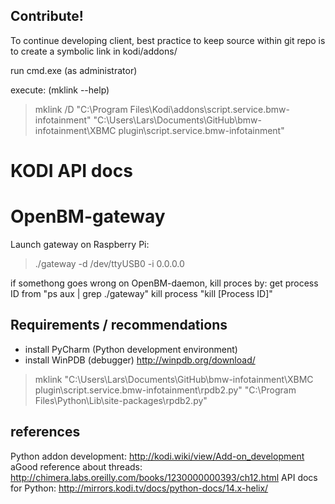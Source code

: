 ## Contribute!

To continue developing client, best practice to keep source within git repo is to create a symbolic link
in kodi/addons/

run cmd.exe (as administrator)

execute: (mklink --help)
> mklink /D "C:\Program Files\Kodi\addons\script.service.bmw-infotainment" "C:\Users\Lars\Documents\GitHub\bmw-infotainment\XBMC plugin\script.service.bmw-infotainment"


# KODI API docs



# OpenBM-gateway
Launch gateway on Raspberry Pi:
> ./gateway -d /dev/ttyUSB0 -i 0.0.0.0

if somethong goes wrong on OpenBM-daemon, kill proces by:
get process ID from "ps aux | grep ./gateway"
kill process "kill [Process ID]"


## Requirements / recommendations
* install PyCharm (Python development environment)
* install WinPDB (debugger) http://winpdb.org/download/

> mklink "C:\Users\Lars\Documents\GitHub\bmw-infotainment\XBMC plugin\script.service.bmw-infotainment\rpdb2.py" "C:\Program Files\Python\Lib\site-packages\rpdb2.py"

## references
Python addon development: http://kodi.wiki/view/Add-on_development
aGood reference about threads:  http://chimera.labs.oreilly.com/books/1230000000393/ch12.html
API docs for Python:  http://mirrors.kodi.tv/docs/python-docs/14.x-helix/
